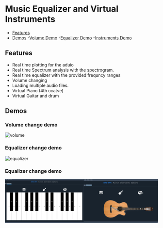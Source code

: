 # Music Equalizer and Virtual Instruments
- [Features](#features)
- [Demos](#demos)
    -[Volume Demo](#volume-change-demo)
    -[Equalizer Demo](#equalizer-change-demo)
    -[Instruments Demo](#equalizer-change-demo)


## Features
- Real time plotting for the aduio
- Real time Spectrum analysis with the spectrogram.
- Real time equalizer with the provided frequncy ranges
- Volume changing
- Loading multiple audio files.
- Virtual Piano (4th ocatve)
- Virtual Guitar and drum

## Demos

### Volume change demo
![volume](./docs/volume.gif)

### Equalizer change demo
![equalizer](./docs/sliders.gif)

### Equalizer change demo
![instruments](./docs/virtual-instruments.jpg)


